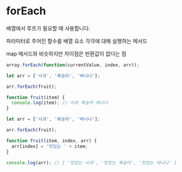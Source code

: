 # forEach

배열에서 루프가 필요할 때 사용합니다.

파라미터로 주어진 함수를 배열 요소 각각에 대해 실행하는 메서드

map 메서드와 비슷하지만 차이점은 반환값이 없다는 점

```js
array.forEach(function(currentValue, index, arr));
```

```js
let arr = ['사과', '복숭아', '바나나'];

arr.forEach(fruit);

function fruit(item) {
  console.log(item); // 사과 복숭아 바나나
}
```

```js
let arr = ['사과', '복숭아', '바나나'];

arr.forEach(fruit);

function fruit(item, index, arr) {
  arr[index] = '맛있는 ' + item;
}

console.log(arr); // [ '맛있는 사과', '맛있는 복숭아', '맛있는 바나나' ]
```
